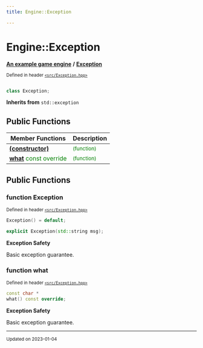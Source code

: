 ```yaml
---
title: Engine::Exception

---
```


# Engine::Exception

**[An example game engine](/libraries/group__Engine.md)** **/** 
**[Exception](/classes/classEngine_1_1Exception.md)**

<sup>Defined in header [`<src/Exception.hpp>`](/files/Exception_8hpp.md#file-exception.hpp)</sup>



```cpp

class Exception;
```



**Inherits from** `std::exception`

## Public Functions
| Member Functions | Description |
| -------------- | -------------- |
| **[(constructor)](/classes/classEngine_1_1Exception.md#function-exception)** |  <sup><span style="color:green">(function)</span></sup> |
| **[what](/classes/classEngine_1_1Exception.md#function-what)** <span style="color:green">const</span> <span style="color:green">override</span>|  <sup><span style="color:green">(function)</span></sup> |


## Public Functions

### function Exception


<sup>Defined in header [`<src/Exception.hpp>`](/files/Exception_8hpp.md#file-exception.hpp)</sup>

```cpp  title="(1)" 
Exception() = default;
```

```cpp  title="(2)" 
explicit Exception(std::string msg);
```



















**Exception Safety**

Basic exception guarantee.




### function what


<sup>Defined in header [`<src/Exception.hpp>`](/files/Exception_8hpp.md#file-exception.hpp)</sup>

```cpp 
const char *
what() const override;
```



















**Exception Safety**

Basic exception guarantee.








-------------------------------

<sub>Updated on 2023-01-04</sub>